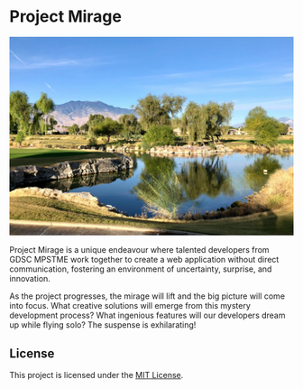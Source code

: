 # Project Mirage

![Mirage](./assets/mirage.jpg)

Project Mirage is a unique endeavour where talented developers from GDSC MPSTME work together to create a web application without direct communication, fostering an environment of uncertainty, surprise, and innovation.

As the project progresses, the mirage will lift and the big picture will come into focus. What creative solutions will emerge from this mystery development process? What ingenious features will our developers dream up while flying solo? The suspense is exhilarating!

## License

This project is licensed under the [MIT License](LICENSE).

